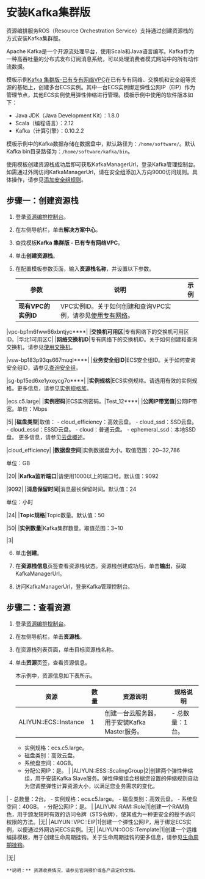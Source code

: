 # 安装Kafka集群版

资源编排服务ROS（Resource Orchestration Service）支持通过创建资源栈的方式安装Kafka集群版。

Apache Kafka是一个开源流处理平台，使用Scala和Java语言编写。Kafka作为一种高吞吐量的分布式发布订阅消息系统，可以处理消费者模式网站中的所有动作流数据。

模板示例[Kafka 集群版-已有专有网络VPC](https://rosnext.console.aliyun.com/cn-beijing/solutions/Existing_Vpc_Cluster_Kafka?isSolution=true)在已有专有网络、交换机和安全组等资源的基础上，创建多台ECS实例。其中一台ECS实例绑定弹性公网IP（EIP）作为管理节点，其他ECS实例使用弹性伸缩进行管理。模板示例中使用的软件版本如下：

-   Java JDK（Java Development Kit）：1.8.0
-   Scala（编程语言）：2.12
-   Kafka（计算引擎）：0.10.2.2

模板示例中的Kafka数据存储在数据盘中，默认路径为：`/home/software/`。默认Kafka bin目录路径为：`/home/software/kafka/bin`。

使用模板创建资源栈成功后即可获取KafkaManagerUrl，登录Kafka管理控制台。如需通过外网访问KafkaManagerUrl，请在安全组添加入方向9000访问规则。具体操作，请参见[添加安全组规则](/cn.zh-CN/安全/安全组/添加安全组规则.md)。

## 步骤一：创建资源栈

1.  登录[资源编排控制台](http://ros.console.aliyun.com)。

2.  在左侧导航栏，单击**解决方案中心**。

3.  查找模板**Kafka 集群版 - 已有专有网络VPC**。

4.  单击**创建资源栈**。

5.  在配置模板参数页面，输入**资源栈名称**，并设置以下参数。

    |参数|说明|示例|
    |--|--|--|
    |**现有VPC的实例ID**|VPC实例ID。关于如何创建和查询VPC实例，请参见[使用专有网络](/cn.zh-CN/专有网络和交换机/使用专有网络.md)。

|vpc-bp1m6fww66xbntjyc\*\*\*\*|
    |**交换机可用区**|专有网络下的交换机可用区ID。|华北1可用区C|
    |**网络交换机ID**|专有网络下的交换机ID。关于如何创建和查询交换机，请参见[使用交换机](/cn.zh-CN/专有网络和交换机/使用交换机.md)。

|vsw-bp183p93qs667muql\*\*\*\*|
    |**业务安全组ID**|ECS安全组ID。关于如何查询安全组ID，请参见[查询安全组](/cn.zh-CN/安全/安全组/管理安全组/查询安全组.md)。

|sg-bp15ed6xe1yxeycg7o\*\*\*\*|
    |**实例规格**|ECS实例规格。请选用有效的实例规格。更多信息，请参见[实例规格族](/cn.zh-CN/实例/实例规格族.md)。

|ecs.c5.large|
    |**实例密码**|ECS实例密码。|Test\_12\*\*\*\*|
    |**公网IP带宽值**|公网IP带宽。单位：Mbps

|5|
    |**磁盘类型**|取值：    -   cloud\_efficiency：高效云盘。
    -   cloud\_ssd：SSD云盘。
    -   cloud\_essd：ESSD云盘。
    -   cloud：普通云盘。
    -   ephemeral\_ssd：本地SSD盘。
更多信息，请参见[云盘概述](/cn.zh-CN/块存储/块存储介绍/云盘概述.md)。

|cloud\_efficiency|
    |**数据盘空间**|实例数据盘大小。取值范围：20~32,786

单位：GB

|20|
    |**Kafka监听端口**|请使用1000以上的端口号。默认值：9092

|9092|
    |**消息保留时间**|消息最长保留时间。默认值：24

单位：小时

|24|
    |**Topic规格**|Topic数量。默认值：50

|50|
    |**实例数量**|Kafka集群数量。取值范围：3~10

|3|

6.  单击**创建**。

7.  在**资源栈信息**页签查看资源栈状态。资源栈创建成功后，单击**输出**，获取KafkaManagerUrl。

8.  访问KafkaManagerUrl，登录Kafka管理控制台。


## 步骤二：查看资源

1.  登录[资源编排控制台](http://ros.console.aliyun.com)。

2.  在左侧导航栏，单击**资源栈**。

3.  在资源栈列表页面，单击目标资源栈名称。

4.  单击**资源**页签，查看资源信息。

    本示例中，资源信息如下表所示。

    |资源|数量|资源说明|规格说明|
    |--|--|----|----|
    |ALIYUN::ECS::Instance|1|创建一台云服务器，用于安装Kafka Master服务。|    -   总数量：1台。
    -   实例规格：ecs.c5.large。
    -   磁盘类别：高效云盘。
    -   系统盘空间：40GB。
    -   分配公网IP：是。 |
    |ALIYUN::ESS::ScalingGroup|2|创建两个弹性伸缩组，用于安装Kafka Slave服务。弹性伸缩组会根据您设置的伸缩规则自动为您调整弹性计算资源大小，以满足您业务需求的变化。

|    -   总数量：2台。
    -   实例规格：ecs.c5.large。
    -   磁盘类别：高效云盘。
    -   系统盘空间：40GB。
    -   分配公网IP：是。 |
    |ALIYUN::RAM::Role|1|创建一个RAM角色，用于颁发短时有效的访问令牌（STS令牌），使其成为一种更安全的授予访问权限的方法。|无|
    |ALIYUN::VPC::EIP|1|创建一个弹性公网IP，用于绑定ECS实例，以便通过外网访问ECS实例。|无|
    |ALIYUN::OOS::Template|1|创建一个运维编排模板，用于创建生命周期挂钩。关于生命周期挂钩的更多信息，请参见[生命周期挂钩](/cn.zh-CN/最佳实践/生命周期挂钩和OOS模板最佳实践/生命周期挂钩和OOS模板最佳实践概述.md)。

|无|

    **说明：** 资源收费情况，请参见官网报价或各产品定价文档。


